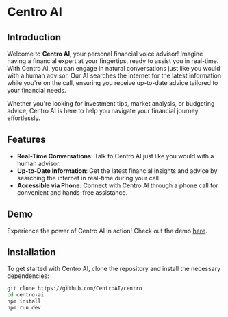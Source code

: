 # Centro AI

## Introduction

Welcome to **Centro AI**, your personal financial voice advisor! Imagine having a financial expert at your fingertips, ready to assist you in real-time. With Centro AI, you can engage in natural conversations just like you would with a human advisor. Our AI searches the internet for the latest information while you're on the call, ensuring you receive up-to-date advice tailored to your financial needs.

Whether you're looking for investment tips, market analysis, or budgeting advice, Centro AI is here to help you navigate your financial journey effortlessly.

## Features

- **Real-Time Conversations**: Talk to Centro AI just like you would with a human advisor.
- **Up-to-Date Information**: Get the latest financial insights and advice by searching the internet in real-time during your call.
- **Accessible via Phone**: Connect with Centro AI through a phone call for convenient and hands-free assistance.

## Demo

Experience the power of Centro AI in action! Check out the demo [here](https://your-demo-link.com).

## Installation

To get started with Centro AI, clone the repository and install the necessary dependencies:

```bash
git clone https://github.com/CentroAI/centro
cd centro-ai
npm install
npm run dev